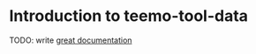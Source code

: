 # Introduction to teemo-tool-data

TODO: write [great documentation](http://jacobian.org/writing/what-to-write/)
